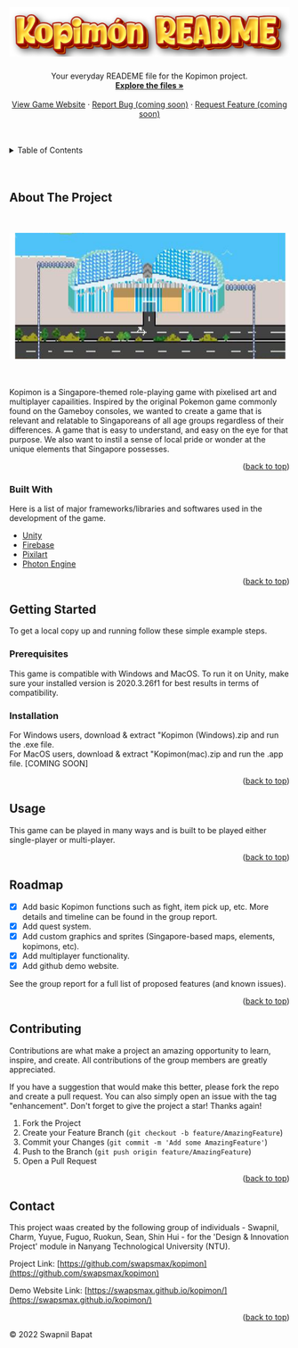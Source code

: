 <div id="top"></div>



<!-- PROJECT LOGO -->
<br />
<div align="center">
  <a href="https://github.com/swapsmax/kopimon">
    <img src="images/kopimon_readme.png" alt="Logo">
  </a>

  <h3 align="center"></h3>

  <p align="center">
    Your everyday READEME file for the Kopimon project.
    <br />
    <a href="https://github.com/swapsmax/kopimon/tree/main/projectfiles"><strong>Explore the files »</strong></a>
    <br />
    <br />
    <a href="https://swapsmax.github.io/kopimon/">View Game Website</a>
    ·
    <a href="https://github.com/swapsmax/kopimon">Report Bug (coming soon)</a>
    ·
    <a href="https://github.com/swapsmax/kopimon">Request Feature (coming soon)</a>
  </p>
</div>

<br />
<br />


<!-- TABLE OF CONTENTS -->
<details>
  <summary>Table of Contents</summary>
  <ol>
    <li>
      <a href="#about-the-project">About The Project</a>
      <ul>
        <li><a href="#built-with">Built With</a></li>
      </ul>
    </li>
    <li>
      <a href="#getting-started">Getting Started</a>
      <ul>
        <li><a href="#prerequisites">Prerequisites</a></li>
        <li><a href="#installation">Installation</a></li>
      </ul>
    </li>
    <li><a href="#usage">Usage</a></li>
    <li><a href="#roadmap">Roadmap</a></li>
    <li><a href="#contributing">Contributing</a></li>
    <li><a href="#contact">Contact</a></li>
  </ol>
</details>

<br />
<br />


<!-- ABOUT THE PROJECT -->
## About The Project

<br />
<br />

<div align="center">
  <img src="images/esplanade_scene.png" alt="Esplanade Scene" >
</div>

<br />
<br />

Kopimon is a Singapore-themed role-playing game with pixelised art and multiplayer capailities. Inspired by the original Pokemon game commonly found on the Gameboy consoles, we wanted to create a game that is relevant and relatable to Singaporeans of all age groups regardless of their differences. A game that is easy to understand, and easy on the eye for that purpose. We also want to instil a sense of local pride or wonder at the unique elements that Singapore possesses.

<p align="right">(<a href="#top">back to top</a>)</p>



### Built With

Here is a list of major frameworks/libraries and softwares used in the development of the game.

* [Unity](https://unity.com/)
* [Firebase](https://firebase.google.com/)
* [Pixilart](https://pixilart.com/)
* [Photon Engine](https://www.photonengine.com/)


<p align="right">(<a href="#top">back to top</a>)</p>



<!-- GETTING STARTED -->
## Getting Started

To get a local copy up and running follow these simple example steps.

### Prerequisites

This game is compatible with Windows and MacOS. 
To run it on Unity, make sure your installed version is 2020.3.26f1 for best results in terms of compatibility.

### Installation

For Windows users, download & extract "Kopimon (Windows).zip and run the .exe file.<br />
For MacOS users, download & extract "Kopimon(mac).zip and run the .app file. [COMING SOON]

<p align="right">(<a href="#top">back to top</a>)</p>



<!-- USAGE EXAMPLES -->
## Usage

This game can be played in many ways and is built to be played either single-player or multi-player.

<p align="right">(<a href="#top">back to top</a>)</p>



<!-- ROADMAP -->
## Roadmap

- [x] Add basic Kopimon functions such as fight, item pick up, etc. More details and timeline can be found in the group report.
- [x] Add quest system.
- [x] Add custom graphics and sprites (Singapore-based maps, elements, kopimons, etc).
- [x] Add multiplayer functionality.
- [x] Add github demo website.

See the group report for a full list of proposed features (and known issues).

<p align="right">(<a href="#top">back to top</a>)</p>



<!-- CONTRIBUTING -->
## Contributing

Contributions are what make a project an amazing opportunity to learn, inspire, and create. All contributions of the group members are greatly appreciated.

If you have a suggestion that would make this better, please fork the repo and create a pull request. You can also simply open an issue with the tag "enhancement".
Don't forget to give the project a star! Thanks again!

1. Fork the Project
2. Create your Feature Branch (`git checkout -b feature/AmazingFeature`)
3. Commit your Changes (`git commit -m 'Add some AmazingFeature'`)
4. Push to the Branch (`git push origin feature/AmazingFeature`)
5. Open a Pull Request

<p align="right">(<a href="#top">back to top</a>)</p>




<!-- CONTACT -->
## Contact

This project waas created by the following group of individuals - Swapnil, Charm, Yuyue, Fuguo, Ruokun, Sean, Shin Hui - for the 'Design & Innovation Project' module in Nanyang Technological University (NTU).

Project Link: [https://github.com/swapsmax/kopimon](https://github.com/swapsmax/kopimon)

Demo Website Link: [https://swapsmax.github.io/kopimon/](https://swapsmax.github.io/kopimon/)

<p align="right">(<a href="#top">back to top</a>)</p>



<!-- MARKDOWN LINKS & IMAGES -->
[product-screenshot]: images/screenshot.png

© 2022 Swapnil Bapat

